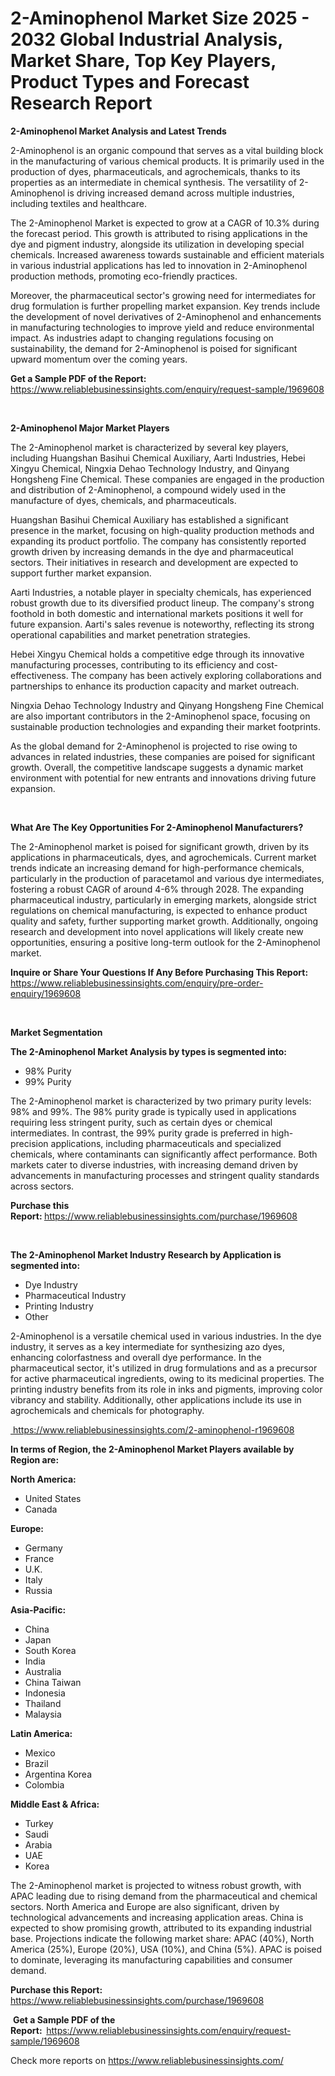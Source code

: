 <p><h1>2-Aminophenol Market Size 2025 - 2032 Global Industrial Analysis, Market Share, Top Key Players, Product Types and Forecast Research Report</h1></p><p><strong>2-Aminophenol Market Analysis and Latest Trends</strong></p>
<p><p>2-Aminophenol is an organic compound that serves as a vital building block in the manufacturing of various chemical products. It is primarily used in the production of dyes, pharmaceuticals, and agrochemicals, thanks to its properties as an intermediate in chemical synthesis. The versatility of 2-Aminophenol is driving increased demand across multiple industries, including textiles and healthcare.</p><p>The 2-Aminophenol Market is expected to grow at a CAGR of 10.3% during the forecast period. This growth is attributed to rising applications in the dye and pigment industry, alongside its utilization in developing special chemicals. Increased awareness towards sustainable and efficient materials in various industrial applications has led to innovation in 2-Aminophenol production methods, promoting eco-friendly practices.</p><p>Moreover, the pharmaceutical sector's growing need for intermediates for drug formulation is further propelling market expansion. Key trends include the development of novel derivatives of 2-Aminophenol and enhancements in manufacturing technologies to improve yield and reduce environmental impact. As industries adapt to changing regulations focusing on sustainability, the demand for 2-Aminophenol is poised for significant upward momentum over the coming years.</p></p>
<p><strong>Get a Sample PDF of the Report:&nbsp;</strong> <a href="https://www.reliablebusinessinsights.com/enquiry/request-sample/1969608?utm_campaign=2226&utm_medium=2&utm_source=Github&utm_content=ia&utm_term=04022025&utm_id=2-aminophenol">https://www.reliablebusinessinsights.com/enquiry/request-sample/1969608</a></p>
<p>&nbsp;</p>
<p><strong>2-Aminophenol Major Market Players</strong></p>
<p><p>The 2-Aminophenol market is characterized by several key players, including Huangshan Basihui Chemical Auxiliary, Aarti Industries, Hebei Xingyu Chemical, Ningxia Dehao Technology Industry, and Qinyang Hongsheng Fine Chemical. These companies are engaged in the production and distribution of 2-Aminophenol, a compound widely used in the manufacture of dyes, chemicals, and pharmaceuticals.</p><p>Huangshan Basihui Chemical Auxiliary has established a significant presence in the market, focusing on high-quality production methods and expanding its product portfolio. The company has consistently reported growth driven by increasing demands in the dye and pharmaceutical sectors. Their initiatives in research and development are expected to support further market expansion.</p><p>Aarti Industries, a notable player in specialty chemicals, has experienced robust growth due to its diversified product lineup. The company's strong foothold in both domestic and international markets positions it well for future expansion. Aarti's sales revenue is noteworthy, reflecting its strong operational capabilities and market penetration strategies.</p><p>Hebei Xingyu Chemical holds a competitive edge through its innovative manufacturing processes, contributing to its efficiency and cost-effectiveness. The company has been actively exploring collaborations and partnerships to enhance its production capacity and market outreach.</p><p>Ningxia Dehao Technology Industry and Qinyang Hongsheng Fine Chemical are also important contributors in the 2-Aminophenol space, focusing on sustainable production technologies and expanding their market footprints.</p><p>As the global demand for 2-Aminophenol is projected to rise owing to advances in related industries, these companies are poised for significant growth. Overall, the competitive landscape suggests a dynamic market environment with potential for new entrants and innovations driving future expansion.</p></p>
<p>&nbsp;</p>
<p><strong>What Are The Key Opportunities For 2-Aminophenol Manufacturers?</strong></p>
<p><p>The 2-Aminophenol market is poised for significant growth, driven by its applications in pharmaceuticals, dyes, and agrochemicals. Current market trends indicate an increasing demand for high-performance chemicals, particularly in the production of paracetamol and various dye intermediates, fostering a robust CAGR of around 4-6% through 2028. The expanding pharmaceutical industry, particularly in emerging markets, alongside strict regulations on chemical manufacturing, is expected to enhance product quality and safety, further supporting market growth. Additionally, ongoing research and development into novel applications will likely create new opportunities, ensuring a positive long-term outlook for the 2-Aminophenol market.</p></p>
<p><strong>Inquire or Share Your Questions If Any Before Purchasing This Report:</strong> <a href="https://www.reliablebusinessinsights.com/enquiry/pre-order-enquiry/1969608?utm_campaign=2226&utm_medium=2&utm_source=Github&utm_content=ia&utm_term=04022025&utm_id=2-aminophenol">https://www.reliablebusinessinsights.com/enquiry/pre-order-enquiry/1969608</a></p>
<p>&nbsp;</p>
<p><strong>Market Segmentation</strong></p>
<p><strong>The 2-Aminophenol Market Analysis by types is segmented into:</strong></p>
<p><ul><li>98% Purity</li><li>99% Purity</li></ul></p>
<p><p>The 2-Aminophenol market is characterized by two primary purity levels: 98% and 99%. The 98% purity grade is typically used in applications requiring less stringent purity, such as certain dyes or chemical intermediates. In contrast, the 99% purity grade is preferred in high-precision applications, including pharmaceuticals and specialized chemicals, where contaminants can significantly affect performance. Both markets cater to diverse industries, with increasing demand driven by advancements in manufacturing processes and stringent quality standards across sectors.</p></p>
<p><strong>Purchase this Report:&nbsp;</strong><a href="https://www.reliablebusinessinsights.com/purchase/1969608?utm_campaign=2226&utm_medium=2&utm_source=Github&utm_content=ia&utm_term=04022025&utm_id=2-aminophenol">https://www.reliablebusinessinsights.com/purchase/1969608</a></p>
<p>&nbsp;</p>
<p><strong>The 2-Aminophenol Market Industry Research by Application is segmented into:</strong></p>
<p><ul><li>Dye Industry</li><li>Pharmaceutical Industry</li><li>Printing Industry</li><li>Other</li></ul></p>
<p><p>2-Aminophenol is a versatile chemical used in various industries. In the dye industry, it serves as a key intermediate for synthesizing azo dyes, enhancing colorfastness and overall dye performance. In the pharmaceutical sector, it's utilized in drug formulations and as a precursor for active pharmaceutical ingredients, owing to its medicinal properties. The printing industry benefits from its role in inks and pigments, improving color vibrancy and stability. Additionally, other applications include its use in agrochemicals and chemicals for photography.</p></p>
<p><a href="https://www.reliablebusinessinsights.com/2-aminophenol-r1969608?utm_campaign=2226&utm_medium=2&utm_source=Github&utm_content=ia&utm_term=04022025&utm_id=2-aminophenol">&nbsp;https://www.reliablebusinessinsights.com/2-aminophenol-r1969608</a></p>
<p><strong>In terms of Region, the 2-Aminophenol Market Players available by Region are:</strong></p>
<p>
    <p> <strong> North America: </strong>
        <ul>
            <li>United States</li>
            <li>Canada</li>
        </ul>
        </p> 
    <p> <strong> Europe: </strong>
        <ul>
            <li>Germany</li>
            <li>France</li>
            <li>U.K.</li>
            <li>Italy</li>
            <li>Russia</li>
        </ul>
        </p> 
    <p> <strong> Asia-Pacific: </strong>
        <ul>
            <li>China</li>
            <li>Japan</li>
            <li>South Korea</li>
            <li>India</li>
            <li>Australia</li>
            <li>China Taiwan</li>
            <li>Indonesia</li>
            <li>Thailand</li>
            <li>Malaysia</li>
        </ul>
        </p> 
    <p> <strong> Latin America: </strong>
        <ul>
            <li>Mexico</li>
            <li>Brazil</li>
            <li>Argentina Korea</li>
            <li>Colombia</li>
        </ul>
        </p> 
    <p> <strong> Middle East & Africa: </strong>
        <ul>
            <li>Turkey</li>
            <li>Saudi</li>
            <li>Arabia</li>
            <li>UAE</li>
            <li>Korea</li>
        </ul>
    </p>
    </p>
<p><p>The 2-Aminophenol market is projected to witness robust growth, with APAC leading due to rising demand from the pharmaceutical and chemical sectors. North America and Europe are also significant, driven by technological advancements and increasing application areas. China is expected to show promising growth, attributed to its expanding industrial base. Projections indicate the following market share: APAC (40%), North America (25%), Europe (20%), USA (10%), and China (5%). APAC is poised to dominate, leveraging its manufacturing capabilities and consumer demand.</p></p>
<p><strong>Purchase this Report: </strong><a href="https://www.reliablebusinessinsights.com/purchase/1969608?utm_campaign=2226&utm_medium=2&utm_source=Github&utm_content=ia&utm_term=04022025&utm_id=2-aminophenol">https://www.reliablebusinessinsights.com/purchase/1969608</a></p>
<p>&nbsp;<strong>Get a Sample PDF of the Report:&nbsp;&nbsp;</strong><a href="https://www.reliablebusinessinsights.com/enquiry/request-sample/1969608?utm_campaign=2226&utm_medium=2&utm_source=Github&utm_content=ia&utm_term=04022025&utm_id=2-aminophenol">https://www.reliablebusinessinsights.com/enquiry/request-sample/1969608</a></p>
<p><strong></strong></p>
<p>Check more reports on <a href="https://www.reliablebusinessinsights.com/?utm_campaign=2226&utm_medium=2&utm_source=Github&utm_content=ia&utm_term=04022025&utm_id=2-aminophenol">https://www.reliablebusinessinsights.com/</a></p>